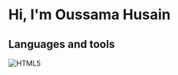 # Hi, I'm Oussama Husain
## Languages and tools
![HTML5](https://www.vectorlogo.zone/logos/git-scm/git-scm-icon.svg)
